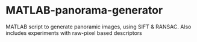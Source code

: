 # MATLAB-panorama-generator
MATLAB script to generate panoramic images, using SIFT &amp; RANSAC. Also includes experiments with raw-pixel based descriptors
